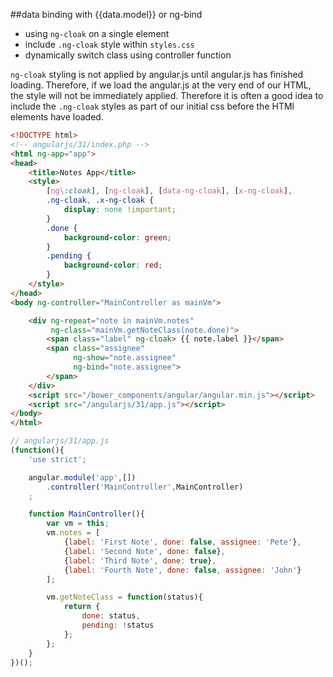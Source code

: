 ##data binding with {{data.model}} or ng-bind
* using `ng-cloak` on a single element
* include `.ng-cloak` style within `styles.css`
* dynamically switch class using controller function

`ng-cloak` styling is not applied by angular.js until angular.js has finished loading.
Therefore, if we load the angular.js at the very end of our HTML, the style will not be 
immediately applied.  Therefore it is often a good idea to include the `.ng-cloak` styles
as part of our initial css before the HTMl elements have loaded.

```html
<!DOCTYPE html>
<!-- angularjs/31/index.php -->
<html ng-app="app">
<head>
    <title>Notes App</title>
    <style>
        [ng\:cloak], [ng-cloak], [data-ng-cloak], [x-ng-cloak],
        .ng-cloak, .x-ng-cloak {
            display: none !important;
        }
        .done {
            background-color: green;
        }
        .pending {
            background-color: red;
        }
    </style>
</head>
<body ng-controller="MainController as mainVm">

    <div ng-repeat="note in mainVm.notes"
         ng-class="mainVm.getNoteClass(note.done)">
        <span class="label" ng-cloak> {{ note.label }}</span>
        <span class="assignee"
              ng-show="note.assignee"
              ng-bind="note.assignee">
        </span>
    </div>
    <script src="/bower_components/angular/angular.min.js"></script>
    <script src="/angularjs/31/app.js"></script>
</body>
</html>
```

```javascript
// angularjs/31/app.js
(function(){
    'use strict';

    angular.module('app',[])
        .controller('MainController',MainController)
    ;

    function MainController(){
        var vm = this;
        vm.notes = [
            {label: 'First Note', done: false, assignee: 'Pete'},
            {label: 'Second Note', done: false},
            {label: 'Third Note', done: true},
            {label: 'Fourth Note', done: false, assignee: 'John'}
        ];

        vm.getNoteClass = function(status){
            return {
                done: status,
                pending: !status
            };
        };
    }
})();
```
